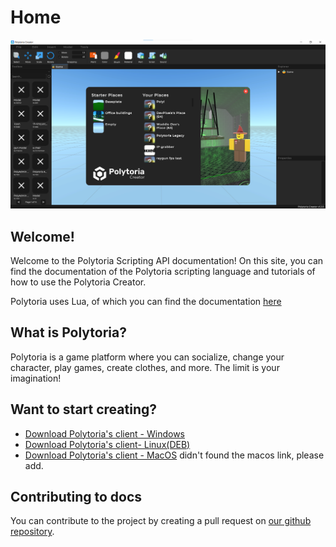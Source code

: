 # Home
![Interface](/docs/assets/interface/startup.png)

## Welcome!

Welcome to the Polytoria Scripting API documentation! On this site, you can find the documentation of the Polytoria scripting language and tutorials of how to use the Polytoria Creator.

Polytoria uses Lua, of which you can find the documentation [here](https://www.lua.org/manual/5.2/)

## What is Polytoria?

Polytoria is a game platform where you can socialize, change your character, play games, create clothes, and more. The limit is your imagination!

## Want to start creating?

- [Download Polytoria's client - Windows](https://polytoria.com/places/download/windows)
- [Download Polytoria's client- Linux(DEB)](https://polytoria.com/places/download/linux)
 - [Download Polytoria's client - MacOS](https://polytoria.com/places/download/macOS)  didn't found the macos link, please add.

## Contributing to docs

You can contribute to the project by creating a pull request on [our github repository](https://github.com/Polytoria/Docs).
